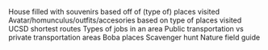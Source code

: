 House filled with souvenirs based off of (type of) places visited
Avatar/homunculus/outfits/accesories based on type of places visited
UCSD shortest routes
Types of jobs in an area
Public transportation vs private transportation areas
Boba places
Scavenger hunt
Nature field guide
